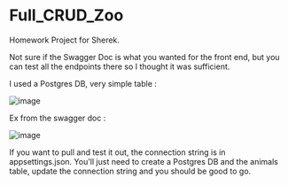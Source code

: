 # Full_CRUD_Zoo

Homework Project for Sherek.

Not sure if the Swagger Doc is what you wanted for the front end, but you can test all the endpoints there so I thought it was sufficient.

I used a Postgres DB, very simple table : 

![image](https://github.com/mapendleton/Full_CRUD_Zoo/assets/45164087/4c298b22-92b5-42f5-b52b-65beaf9dfb1a)

Ex from the swagger doc : 

![image](https://github.com/mapendleton/Full_CRUD_Zoo/assets/45164087/03830f37-f05c-46b4-8841-b48730982e91)

If you want to pull and test it out, the connection string is in appsettings.json. 
You'll just need to create a Postgres DB and the animals table, update the connection string and you should be good to go.
